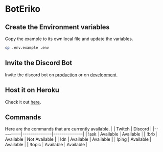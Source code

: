 # BotEriko

## Create the Environment variables
Copy the example to its own local file and update the variables.
```sh
cp .env.example .env
```

## Invite the Discord Bot
Invite the discord bot on [production](https://discord.com/oauth2/authorize?client_id=1383604474823573676&scope=bot&permissions=8) or on [development](https://discord.com/oauth2/authorize?client_id=1383604563382108291&scope=bot&permissions=8).

## Host it on Heroku
Check it out [here](https://heroku.com/).

## Commands
Here are the commands that are currently available.
|          | Twitch        | Discord       |
|----------|---------------|---------------|
| !ask     | Available     | Available     |
| !brb     | Available     | Not Available |
| !dn      | Available     | Available     |
| !ping    | Available     | Available     |
| !topic   | Available     | Available     |
